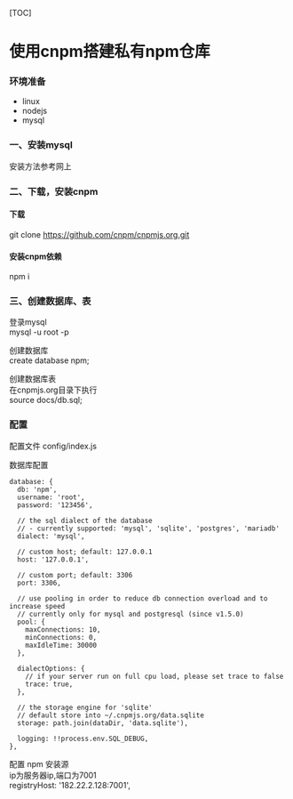 [TOC]
# 使用cnpm搭建私有npm仓库

### 环境准备  
+ linux
+ nodejs
+ mysql

### 一、安装mysql  
安装方法参考网上  

### 二、下载，安装cnpm  
#### 下载  
git clone https://github.com/cnpm/cnpmjs.org.git  

#### 安装cnpm依赖 
npm i  

### 三、创建数据库、表  
登录mysql  
mysql -u root -p

创建数据库  
create database npm;  

创建数据库表  
在cnpmjs.org目录下执行    
source docs/db.sql;

### 配置  
配置文件 config/index.js

数据库配置  



    database: {
      db: 'npm',
      username: 'root',
      password: '123456',

      // the sql dialect of the database
      // - currently supported: 'mysql', 'sqlite', 'postgres', 'mariadb'
      dialect: 'mysql',

      // custom host; default: 127.0.0.1
      host: '127.0.0.1',

      // custom port; default: 3306
      port: 3306,

      // use pooling in order to reduce db connection overload and to increase speed
      // currently only for mysql and postgresql (since v1.5.0)
      pool: {
        maxConnections: 10,
        minConnections: 0,
        maxIdleTime: 30000
      },

      dialectOptions: {
        // if your server run on full cpu load, please set trace to false
        trace: true,
      },

      // the storage engine for 'sqlite'
      // default store into ~/.cnpmjs.org/data.sqlite
      storage: path.join(dataDir, 'data.sqlite'),

      logging: !!process.env.SQL_DEBUG,
    },

配置 npm 安装源   
ip为服务器ip,端口为7001  
registryHost: '182.22.2.128:7001', 

